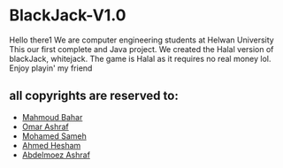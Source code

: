 # BlackJack-V1.0
Hello there1 We are computer engineering students at Helwan University
This our first complete and Java project. We created the Halal version of blackJack, whitejack. The game is Halal as it requires no real money lol.
Enjoy playin' my friend
## all copyrights are reserved to:
- [Mahmoud Bahar](https://github.com/MahmoudBahar)
- [Omar Ashraf](https://github.com/Omarhelmy22)
- [Mohamed Sameh](https://github.com/mohamed22311)
- [Ahmed Hesham](https://github.com/aiiitsh)
- [Abdelmoez Ashraf](https://github.com/abmoez)
